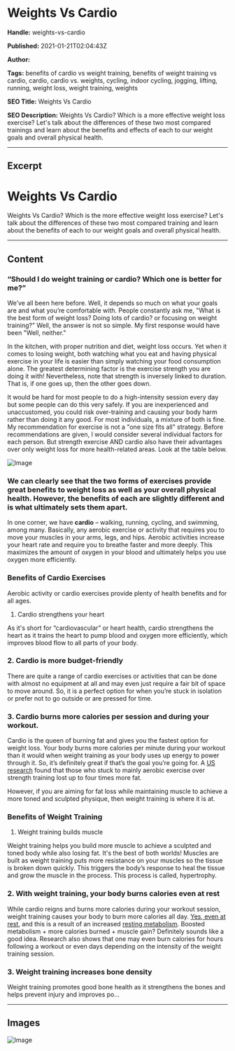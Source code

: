 # Weights Vs Cardio

**Handle:** weights-vs-cardio

**Published:** 2021-01-21T02:04:43Z

**Author:**  

**Tags:** benefits of cardio vs weight training, benefits of weight training vs cardio, cardio, cardio vs. weights, cycling, indoor cycling, jogging, lifting, running, weight loss, weight training, weights

**SEO Title:** Weights Vs Cardio

**SEO Description:** Weights Vs Cardio? Which is a more effective  weight loss exercise? Let's talk about the differences of these two most compared trainings and learn about the benefits and effects of each to our weight goals and overall physical health. 

---

## Excerpt

# Weights Vs Cardio

Weights Vs Cardio? Which is the more effective weight loss exercise? Let's talk about the differences of these two most compared training and learn about the benefits of each to our weight goals and overall physical health.

---

## Content

### “Should I do weight training or cardio? Which one is better for me?”

We’ve all been here before. Well, it depends so much on what your goals are and what you’re comfortable with. People constantly ask me, "What is the best form of weight loss? Doing lots of cardio? or focusing on weight training?” Well, the answer is not so simple. My first response would have been "Well, neither."

In the kitchen, with proper nutrition and diet, weight loss occurs. Yet when it comes to losing weight, both watching what you eat and having physical exercise in your life is easier than simply watching your food consumption alone. The greatest determining factor is the exercise strength you are doing it with! Nevertheless, note that strength is inversely linked to duration. That is, if one goes up, then the other goes down.

It would be hard for most people to do a high-intensity session every day but some people can do this very safely. If you are inexperienced and unaccustomed, you could risk over-training and causing your body harm rather than doing it any good. For most individuals, a mixture of both is fine. My recommendation for exercise is not a "one size fits all" strategy. Before recommendations are given, I would consider several individual factors for each person. But strength exercise AND cardio also have their advantages over only weight loss for more health-related areas. Look at the table below.

![Image](https://i.shgcdn.com/4d040c2d-371a-44c3-847b-7cf9c8135b0d/-/format/auto/-/preview/3000x3000/-/quality/lighter/)

### We can clearly see that the two forms of exercises provide great benefits to weight loss as well as your overall physical health. However, the benefits of each are slightly different and is what ultimately sets them apart.

In one corner, we have **cardio** – walking, running, cycling, and swimming, among many. Basically, any aerobic exercise or activity that requires you to move your muscles in your arms, legs, and hips. Aerobic activities increase your heart rate and require you to breathe faster and more deeply. This maximizes the amount of oxygen in your blood and ultimately helps you use oxygen more efficiently.

### Benefits of Cardio Exercises

Aerobic activity or cardio exercises provide plenty of health benefits and for all ages.

1. Cardio strengthens your heart

As it's short for “cardiovascular” or heart health, cardio strengthens the heart as it trains the heart to pump blood and oxygen more efficiently, which improves blood flow to all parts of your body.

### 2. Cardio is more budget-friendly

There are quite a range of cardio exercises or activities that can be done with almost no equipment at all and may even just require a fair bit of space to move around. So, it is a perfect option for when you’re stuck in isolation or prefer not to go outside or are pressed for time.

### 3. Cardio burns more calories per session and during your workout.

Cardio is the queen of burning fat and gives you the fastest option for weight loss. Your body burns more calories per minute during your workout than it would when weight training as your body uses up energy to power through it. So, it’s definitely great if that’s the goal you’re going for. A [US research](https://www.womenshealthmag.com/uk/fitness/strength-training/a706472/what-is-better-cardio-or-weights/) found that those who stuck to mainly aerobic exercise over strength training lost up to four times more fat.

However, if you are aiming for fat loss while maintaining muscle to achieve a more toned and sculpted physique, then weight training is where it is at.

### Benefits of Weight Training

1. Weight training builds muscle

Weight training helps you build more muscle to achieve a sculpted and toned body while also losing fat. It's the best of both worlds! Muscles are built as weight training puts more resistance on your muscles so the tissue is broken down quickly. This triggers the body’s response to heal the tissue and grow the muscle in the process. This process is called, hypertrophy.

### 2. With weight training, your body burns calories even at rest

While cardio reigns and burns more calories during your workout session, weight training causes your body to burn more calories all day. [Yes, even at rest](https://pubmed.ncbi.nlm.nih.gov/15952420/), and this is a result of an increased [resting metabolism](https://www.healthline.com/nutrition/10-ways-to-boost-metabolism). Boosted metabolism + more calories burned + muscle gain? Definitely sounds like a good idea. Research also shows that one may even burn calories for hours following a workout or even days depending on the intensity of the weight training session.

### 3. Weight training increases bone density

Weight training promotes good bone health as it strengthens the bones and helps prevent injury and improves po...

---

## Images

![Image](undefined)

